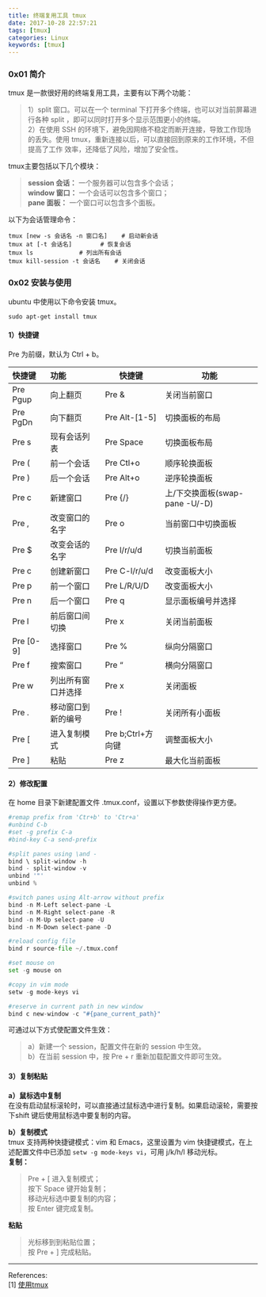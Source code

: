 ```yaml
---
title: 终端复用工具 tmux
date: 2017-10-28 22:57:21
tags: [tmux]
categories: Linux
keywords: [tmux]
---
```


### **0x01 简介**
tmux 是一款很好用的终端复用工具，主要有以下两个功能：    
>1）split 窗口。可以在一个 terminal 下打开多个终端，也可以对当前屏幕进行各种 split ，即可以同时打开多个显示范围更小的终端。    
2）在使用 SSH 的环境下，避免因网络不稳定而断开连接，导致工作现场的丢失。使用 tmux，重新连接以后，可以直接回到原来的工作环境，不但提高了工作 效率，还降低了风险，增加了安全性。

tmux主要包括以下几个模块：
>**session 会话：** 一个服务器可以包含多个会话；       
**window 窗口：** 一个会话可以包含多个窗口；    
**pane 面板：** 一个窗口可以包含多个面板。

以下为会话管理命令：
```
tmux [new -s 会话名 -n 窗口名]	# 启动新会话
tmux at [-t 会话名]		# 恢复会话
tmux ls				# 列出所有会话
tmux kill-session -t 会话名	# 关闭会话
```
### **0x02 安装与使用**
ubuntu 中使用以下命令安装 tmux。
```
sudo apt-get install tmux
```
#### **1）快捷键**
Pre 为前缀，默认为 Ctrl + b。

|  快捷键   |        功能        |      快捷键       |              功能              |
|:--------- |:------------------ | ----------------- | ------------------------------ |
| Pre Pgup  | 向上翻页           | Pre &             | 关闭当前窗口                   |
| Pre PgDn  | 向下翻页           | Pre Alt-[1-5]     | 切换面板的布局                 |
| Pre s     | 现有会话列表       | Pre Space         | 切换面板布局                   |
| Pre (     | 前一个会话         | Pre Ctl+o         | 顺序轮换面板                   |
| Pre )     | 后一个会话         | Pre Alt+o         | 逆序轮换面板                   |
| Pre c     | 新建窗口           | Pre {/}           | 上/下交换面板(swap-pane -U/-D) |
| Pre ,     | 改变窗口的名字     | Pre o             | 当前窗口中切换面板             |
| Pre $     | 改变会话的名字     | Pre l/r/u/d       | 切换当前面板                   |
| Pre c     | 创建新窗口         | Pre C-l/r/u/d     | 改变面板大小                   |
| Pre p     | 前一个窗口         | Pre L/R/U/D       | 改变面板大小                   |
| Pre n     | 后一个窗口         | Pre q             | 显示面板编号并选择             |
| Pre l     | 前后窗口间切换     | Pre x             | 关闭当前面板                   |
| Pre [0-9] | 选择窗口           | Pre %             | 纵向分隔窗口                   |
| Pre f     | 搜索窗口           | Pre “             | 横向分隔窗口                   |
| Pre w     | 列出所有窗口并选择 | Pre x             | 关闭面板                       |
| Pre .     | 移动窗口到新的编号 | Pre !             | 关闭所有小面板                 |
| Pre [     | 进入复制模式       | Pre b;Ctrl+方向键 | 调整面板大小                   |
| Pre ]     | 粘贴               | Pre z             | 最大化当前面板                 |

#### **2）修改配置**
在 home 目录下新建配置文件 .tmux.conf，设置以下参数使得操作更方便。
```python
#remap prefix from 'Ctr+b' to 'Ctr+a'
#unbind C-b
#set -g prefix C-a
#bind-key C-a send-prefix

#split panes using \and -
bind \ split-window -h
bind - split-window -v
unbind '"'
unbind %

#switch panes using Alt-arrow without prefix
bind -n M-Left select-pane -L
bind -n M-Right select-pane -R
bind -n M-Up select-pane -U
bind -n M-Down select-pane -D

#reload config file
bind r source-file ~/.tmux.conf

#set mouse on
set -g mouse on

#copy in vim mode
setw -g mode-keys vi

#reserve in current path in new window
bind c new-window -c "#{pane_current_path}"
```
可通过以下方式使配置文件生效：    
>a）新建一个 session，配置文件在新的 session 中生效。    
b）在当前 session 中，按 Pre + r 重新加载配置文件即可生效。


#### **3）复制粘贴**
**a）鼠标选中复制**    
在没有启动鼠标滚轮时，可以直接通过鼠标选中进行复制。如果启动滚轮，需要按下shift 键后使用鼠标选中要复制的内容。

**b）复制模式**    
tmux 支持两种快捷键模式：vim 和 Emacs，这里设置为 vim 快捷键模式，在上述配置文件中已添加 `setw -g mode-keys vi`，可用 j/k/h/l 移动光标。    
**复制：**    
>Pre + [ 进入复制模式；    
按下 Space 键开始复制；    
移动光标选中要复制的内容；    
按 Enter 键完成复制。

**粘贴**    
>光标移到到粘贴位置；    
按 Pre + ] 完成粘贴。


____
References:   
[1] [使用tmux](https://wiki.freebsdchina.org/software/t/tmux)   

